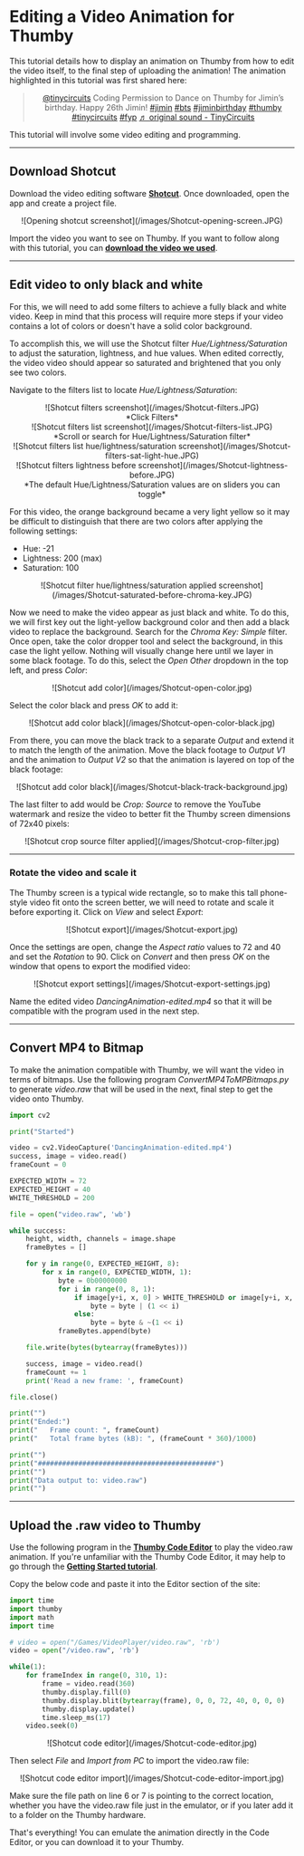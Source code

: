 # Editing a Video Animation for Thumby

This tutorial details how to display an animation on Thumby from how to edit the video itself, to the final step of uploading the animation! The animation highlighted in this tutorial was first shared here:

<center><blockquote class="tiktok-embed" cite="https://www.tiktok.com/@tinycircuits/video/7018217500441627910" data-video-id="7018217500441627910" style="max-width: 605px;min-width: 325px;" > <section> <a target="_blank" title="@tinycircuits" href="https://www.tiktok.com/@tinycircuits">@tinycircuits</a> Coding Permission to Dance on Thumby for Jimin’s birthday. Happy 26th Jimin! <a title="jimin" target="_blank" href="https://www.tiktok.com/tag/jimin">#jimin</a> <a title="bts" target="_blank" href="https://www.tiktok.com/tag/bts">#bts</a> <a title="jiminbirthday" target="_blank" href="https://www.tiktok.com/tag/jiminbirthday">#jiminbirthday</a> <a title="thumby" target="_blank" href="https://www.tiktok.com/tag/thumby">#thumby</a> <a title="tinycircuits" target="_blank" href="https://www.tiktok.com/tag/tinycircuits">#tinycircuits</a> <a title="fyp" target="_blank" href="https://www.tiktok.com/tag/fyp">#fyp</a> <a target="_blank" title="♬ original sound - TinyCircuits" href="https://www.tiktok.com/music/original-sound-7018217361236888326">♬ original sound - TinyCircuits</a> </section> </blockquote> <script async src="https://www.tiktok.com/embed.js"></script></center>

This tutorial will involve some video editing and programming.

---

## Download Shotcut

Download the video editing software <a href="https://shotcut.org/" target="_blank" alt="Download shotcut">**Shotcut**</a>. Once downloaded, open the app and create a project file.

<center>
![Opening shotcut screenshot](/images/Shotcut-opening-screen.JPG)
</center>

Import the video you want to see on Thumby. If you want to follow along with this tutorial, you can <a href="https://github.com/TinyCircuits/Thumby-Website/raw/main/docs/images/DancingAnimation.mp4" target="_blank" alt="">**download the video we used**</a>. 


---

## Edit video to only black and white

For this, we will need to add some filters to achieve a fully black and white video. Keep in mind that this process will require more steps if your video contains a lot of colors or doesn't have a solid color background.

To accomplish this, we will use the Shotcut filter *Hue/Lightness/Saturation* to adjust the saturation, lightness, and hue values. When edited correctly, the video video should appear so saturated and brightened that you only see two colors. 

Navigate to the filters list to locate *Hue/Lightness/Saturation*: 

<center>
![Shotcut filters screenshot](/images/Shotcut-filters.JPG)
</center>
<center>*Click Filters*</center>

<center>
![Shotcut filters list screenshot](/images/Shotcut-filters-list.JPG)
</center>
<center>*Scroll or search for Hue/Lightness/Saturation filter*</center>

<center>
![Shotcut filters list hue/lightness/saturation screenshot](/images/Shotcut-filters-sat-light-hue.JPG)
</center>

<center>
![Shotcut filters lightness before screenshot](/images/Shotcut-lightness-before.JPG)
</center>
<center>*The default Hue/Lightness/Saturation values are on sliders you can toggle*</center>


For this video, the orange background became a very light yellow so it may be difficult to distinguish that there are two colors after applying the following settings:

* Hue: -21
* Lightness: 200 (max)
* Saturation: 100

<center>
![Shotcut filter hue/lightness/saturation applied screenshot](/images/Shotcut-saturated-before-chroma-key.JPG)
</center>

Now we need to make the video appear as just black and white. To do this, we will first key out the light-yellow background color and then add a black video to replace the background. Search for the *Chroma Key: Simple* filter. Once open, take the color dropper tool and select the background, in this case the light yellow. Nothing will visually change here until we layer in  some black footage. To do this, select the *Open Other* dropdown in the top left, and press *Color*:

<center>
![Shotcut add color](/images/Shotcut-open-color.jpg)
</center>

Select the color black and press *OK* to add it:

<center>
![Shotcut add color black](/images/Shotcut-open-color-black.jpg)
</center>

From there, you can move the black track to a separate *Output* and extend it to match the length of the animation. Move the black footage to *Output V1* and the animation to *Output V2* so that the animation is layered on top of the black footage: 

<center>
![Shotcut add color black](/images/Shotcut-black-track-background.jpg)
</center>


The last filter to add would be *Crop: Source* to remove the YouTube watermark and resize the video to better fit the Thumby screen dimensions of 72x40 pixels: 

<center>
![Shotcut crop source filter applied](/images/Shotcut-crop-filter.jpg)
</center>

---

### Rotate the video and scale it

The Thumby screen is a typical wide rectangle, so to make this tall phone-style video fit onto the screen better, we will need to rotate and scale it before exporting it. Click on *View* and select *Export*:

<center>
![Shotcut export](/images/Shotcut-export.jpg)
</center>

Once the settings are open, change the *Aspect ratio* values to 72 and 40 and set the *Rotation* to 90. Click on *Convert* and then press *OK* on the window that opens to export the modified video: 

<center>
![Shotcut export settings](/images/Shotcut-export-settings.jpg)
</center>

Name the edited video *DancingAnimation-edited.mp4* so that it will be compatible with the program used in the next step.

---

## Convert MP4 to Bitmap

To make the animation compatible with Thumby, we will want the video in terms of bitmaps. Use the following program *ConvertMP4ToMPBitmaps.py* to generate *video.raw* that will be used in the next, final step to get the video onto Thumby.

```py
import cv2

print("Started")

video = cv2.VideoCapture('DancingAnimation-edited.mp4')
success, image = video.read()
frameCount = 0

EXPECTED_WIDTH = 72
EXPECTED_HEIGHT = 40
WHITE_THRESHOLD = 200

file = open("video.raw", 'wb')

while success:
    height, width, channels = image.shape
    frameBytes = []

    for y in range(0, EXPECTED_HEIGHT, 8):
        for x in range(0, EXPECTED_WIDTH, 1):
            byte = 0b00000000
            for i in range(0, 8, 1):
                if image[y+i, x, 0] > WHITE_THRESHOLD or image[y+i, x, 1] > WHITE_THRESHOLD or image[y+i, x, 2] > WHITE_THRESHOLD:
                    byte = byte | (1 << i)
                else:
                    byte = byte & ~(1 << i)
            frameBytes.append(byte)

    file.write(bytes(bytearray(frameBytes)))

    success, image = video.read()
    frameCount += 1
    print('Read a new frame: ', frameCount)

file.close()

print("")
print("Ended:")
print("   Frame count: ", frameCount)
print("   Total frame bytes (kB): ", (frameCount * 360)/1000)

print("")
print("############################################")
print("")
print("Data output to: video.raw")
print("")
```

---

## Upload the .raw video to Thumby

Use the following program in the <a href="https://code.thumby.us/" target="_blank" alt="Thumby Web Browser programming editor">**Thumby Code Editor**</a> to play the video.raw animation. If you're unfamiliar with the Thumby Code Editor, it may help to go through the <a href="https://thumby.us/Code-Editor/Get-Started/" target="_blank" alt="Thumby code editor tutorial">**Getting Started tutorial**</a>.

Copy the below code and paste it into the Editor section of the site:

```py
import time
import thumby
import math
import time

# video = open("/Games/VideoPlayer/video.raw", 'rb')
video = open("/video.raw", 'rb')

while(1):
    for frameIndex in range(0, 310, 1):
        frame = video.read(360)
        thumby.display.fill(0)
        thumby.display.blit(bytearray(frame), 0, 0, 72, 40, 0, 0, 0)
        thumby.display.update()
        time.sleep_ms(17)
    video.seek(0)
```


<center>
![Shotcut code editor](/images/Shotcut-code-editor.jpg)
</center>

Then select *File* and *Import from PC* to import the video.raw file:

<center>
![Shotcut code editor import](/images/Shotcut-code-editor-import.jpg)
</center>


Make sure the file path on line 6 or 7 is pointing to the correct location, whether you have the video.raw file just in the emulator, or if you later add it to a folder on the Thumby hardware.

That's everything! You can emulate the animation directly in the Code Editor, or you can download it to your Thumby.